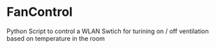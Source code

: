 # FanControl
Python Script to control a WLAN Swtich for turining on / off ventilation based on temperature in the room
